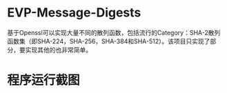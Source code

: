 # EVP-Message-Digests
基于Openssl可以实现大量不同的散列函数，包括流行的Category：SHA-2散列函数集（即SHA-224，SHA-256，SHA-384和SHA-512）。该项目只实现了部分，要实现其他的也非常简单。

# 程序运行截图
